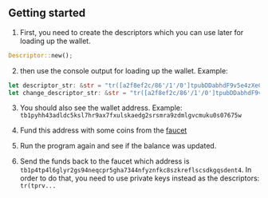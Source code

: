 ## Getting started

1. First, you need to create the descriptors which you can use later for loading up the wallet.

```rust
Descriptor::new();
```
2. then use the console output for loading up the wallet. Example:
```rust
let descriptor_str: &str = "tr([a2f8ef2c/86'/1'/0']tpubDDabhdF9v5e4zXeCkhsczu1cD2PLR6mDwDeKEqq4XkrHasQRSvLXDXAngZ15vc7vhJiippdKb5ZUnVmo7zknkHj1zqvddS8q6j2uEerJ2L1/0/*)#6zkee8fx";
let change_descriptor_str: &str = "tr([a2f8ef2c/86'/1'/0']tpubDDabhdF9v5e4zXeCkhsczu1cD2PLR6mDwDeKEqq4XkrHasQRSvLXDXAngZ15vc7vhJiippdKb5ZUnVmo7zknkHj1zqvddS8q6j2uEerJ2L1/1/*)#tkncyje7";
```
3. You should also see the wallet address. 
Example: `tb1pyhh43adldc5ksl7hr9ax7fxulskaedg2srsmra9zdmlgvcmuku0s07675w`

4. Fund this address with some coins from the [faucet](https://signet257.bublina.eu.org/)

5. Run the program again and see if the balance was updated.

6. Send the funds back to the faucet which address is `tb1p4tp4l6glyr2gs94neqcpr5gha7344nfyznfkc8szkreflscsdkgqsdent4`.
In order to do that, you need to use private keys instead as the descriptors: `tr(tprv...`

